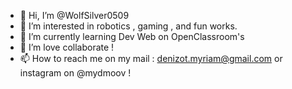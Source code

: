 - 👋 Hi, I’m @WolfSilver0509
- 👀 I’m interested in robotics , gaming , and fun works.
- 🌱 I’m currently learning Dev Web on OpenClassroom's
- 💞️ I’m love collaborate !
- 📫 How to reach me on my mail : denizot.myriam@gmail.com or instagram on @mydmoov !

<!---
WolfSilver0509/WolfSilver0509 is a ✨ special ✨ repository because its `README.md` (this file) appears on your GitHub profile.
You can click the Preview link to take a look at your changes.
--->
